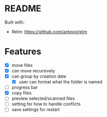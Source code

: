 # README

Built with:

- Relm: https://github.com/antoyo/relm

# Features

- [X] move files
- [X] can move recursively
- [X] can group by creation date
  - [X] user can format what the folder is named
- [ ] progress bar
- [X] copy files
- [ ] preview selected/scanned files
- [ ] setting for how to handle conflicts
- [ ] save settings for restart